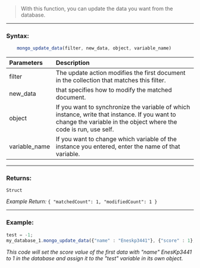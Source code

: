 > With this function, you can update the data you want from the database.

------------

### Syntax:
```javascript
    mongo_update_data(filter, new_data, object, variable_name)
```
|Parameters   | Description  |
| :------------ | :------------ |
| filter  | The update action modifies the first document in the collection that matches this filter.  |
|new_data |that specifies how to modify the matched document. |
| object  | If you want to synchronize the variable of which instance, write that instance. If you want to change the variable in the object where the code is run, use self.  |
|  variable_name | If you want to change which variable of the instance you entered, enter the name of that variable.  |

------------


### Returns:
`Struct`

*Example Return:*
`{ "matchedCount": 1, "modifiedCount": 1 }`

------------

### Example:
```javascript
test = -1;
my_database_1.mongo_update_data({"name" : "Eneskp3441"}, {"score" : 1}, self, "test");
 ```
*This code will set the score value of the first data with "name" EnesKp3441 to 1 in the database and assign it to the "test" variable in its own object.*
